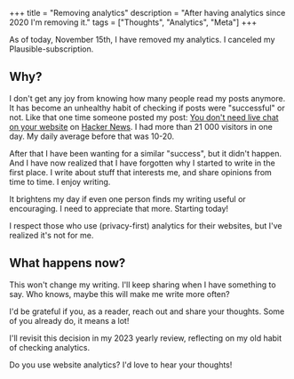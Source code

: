 +++
title = "Removing analytics"
description = "After having analytics since 2020 I'm removing it."
tags = ["Thoughts", "Analytics", "Meta"]
+++

As of today, November 15th, I have removed my analytics. I canceled my
Plausible-subscription.

## Why?

I don't get any joy from knowing how many people read my posts anymore. It has
become an unhealthy habit of checking if posts were "successful" or not. Like
that one time someone posted my post:
[You don't need live chat on your website](/blog/you-dont-need-chat-on-your-site)
on [Hacker News](https://news.ycombinator.com/item?id=33904017). I had more than
21 000 visitors in one day. My daily average before that was 10-20.

After that I have been wanting for a similar "success", but it didn't happen.
And I have now realized that I have forgotten why I started to write in the
first place. I write about stuff that interests me, and share opinions from time
to time. I enjoy writing.

It brightens my day if even one person finds my writing useful or encouraging. I
need to appreciate that more. Starting today!

I respect those who use (privacy-first) analytics for their websites, but I've
realized it's not for me.

## What happens now?

This won't change my writing. I'll keep sharing when I have something to say.
Who knows, maybe this will make me write more often?

I'd be grateful if you, as a reader, reach out and share your thoughts. Some of
you already do, it means a lot!

I'll revisit this decision in my 2023 yearly review, reflecting on my old habit
of checking analytics.

Do you use website analytics? I'd love to hear your thoughts!
